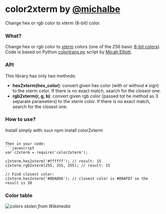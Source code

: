 # color2xterm by [@michalbe](http://github.com/michalbe) #
Change hex or rgb color to xterm (8-bit) color.

### What? ###
Change hex or rgb color to [xterm](http://en.wikipedia.org/wiki/Xterm) colors (one of the 256 basic [8-bit colors](http://en.wikipedia.org/wiki/256_colors)). Code is based on Python [colortrans.py](https://gist.github.com/MicahElliott/719710) script by [Micah Elliott](https://github.com/MicahElliott).

### API ###
This library has only two methods:
  * __hex2xterm(hex_color)__:
convert given hex color (with or without `#` sign) to the xterm color. If there is no exact match, search for the closest one.
  * __rgb2xterm(r, g, b)__:
convert given rgb color (passed tot he method as 3 separate parameters) to the xterm color. If there is no exact match, search for the closest one.

### How to use? ###
Install simply with:
```bash```
npm install color2xterm
```

Then in your code:
```javascript
var c2xterm = require('color2xterm');

c2xterm.hex2xterm('#ffffff'); // result: 15
c2xterm.rgb2xterm(255, 255, 255); // result: 15

// Find closest color:
c2xterm.hex2xterm('#0DADD6'); // closest color is #00AFD7 so the result is 38

```

### Color table ###
![colors](http://upload.wikimedia.org/wikipedia/en/1/15/Xterm_256color_chart.svg)
_stolen from Wikimedia_
